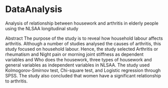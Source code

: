 # DataAnalysis
Analysis of relationship between housework and arthritis in elderly people using the NLSAA longitudinal study

Abstract
The purpose of the study is to reveal how household labour affects arthritis. Although a number of studies analysed the causes of arthritis, this study focused on household labour. Hence, the study selected Arthritis or rheumatism and Night pain or morning joint stiffness as dependent variables and Who does the housework, three types of housework and general variables as independent variables in NLSAA. The study used Kolmogorov-Smirnov test, Chi-square test, and Logistic regression through SPSS. The study also concluded that women have a significant relationship to arthritis.
